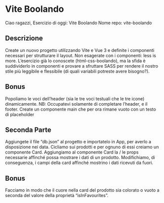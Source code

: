 Vite Boolando
===
Ciao ragazzi,
Esercizio di oggi: Vite Boolando
Nome repo: vite-boolando
## Descrizione
Create un nuovo progetto utilizzando Vite e Vue 3 e definite i componenti necessari per strutturare il layout.
Non esagerate con i componenti: less is more.
L’esercizio già lo conoscete (html-css-boolando), ma la sfida è suddividerlo in componenti e provare a sfruttare SASS per rendere il nostro stile più leggibile e flessibile (di quali variabili potreste avere bisogno?).
## Bonus
Popoliamo le voci dell’header (sia le tre voci testuali che le tre icone) dinamicamente.
NB: Occupatevi solamente di completare l’header, e il footer. Create un componente main che per ora rimane vuoto con un testo di placeholder

## Seconda Parte
Aggiungete il file “db.json” al progetto e importatelo in App, per averlo a disposizione nei data. Cicliamo sui prodotti e per ognuno di essi creiamo un componente Card.
Aggiungiamo al componente Card la / le props necessarie affinché possa mostrare i dati di un prodotto. Modifichiamo, di conseguenza, i campi della card affinché mostrino i dati ricevuti da fuori.
## Bonus
Facciamo in modo che il cuore nella card del prodotto sia colorato o vuoto a seconda del valore della proprietà “isInFavourites”.